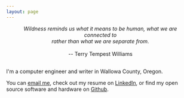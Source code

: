 ```yaml
---
layout: page
---
```

<div style="margin: 0 auto 30px ;text-align:center; max-width: 450px;"><em>Wildness reminds us what it means to be human, what we are connected to<br />rather than what we are separate from.</em> <br /><br />-- Terry Tempest Williams</div>

I'm a computer engineer and writer in Wallowa County, Oregon. 

You can <a href="mailto:jenner@jennerhanni.net">email me</a>, check out my resume on <a href="https://www.linkedin.com/in/jenner-hanni" target="_blank">LinkedIn</a>, or find my open source software and hardware on <a href="https://github.com/wicker/" target="_blank">Github</a>. 


